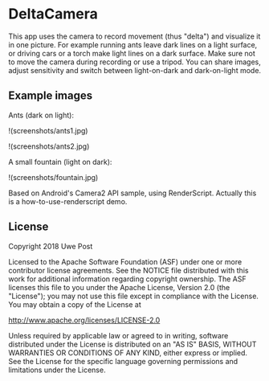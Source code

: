 
DeltaCamera
===========

This app uses the camera to record movement (thus "delta") and visualize it in one picture.
For example running ants leave dark lines on a light surface, or driving cars or a torch make 
light lines on a dark surface. Make sure not to move the camera during recording or use a tripod.
You can share images, adjust sensitivity and switch between light-on-dark and dark-on-light mode. 

Example images
--------------

Ants (dark on light):

!(screenshots/ants1.jpg)

!(screenshots/ants2.jpg)

A small fountain (light on dark):

!(screenshots/fountain.jpg)



Based on Android's Camera2 API sample, using RenderScript. Actually this is a how-to-use-renderscript
demo.



License
-------

Copyright 2018 Uwe Post

Licensed to the Apache Software Foundation (ASF) under one or more contributor
license agreements.  See the NOTICE file distributed with this work for
additional information regarding copyright ownership.  The ASF licenses this
file to you under the Apache License, Version 2.0 (the "License"); you may not
use this file except in compliance with the License.  You may obtain a copy of
the License at

http://www.apache.org/licenses/LICENSE-2.0

Unless required by applicable law or agreed to in writing, software
distributed under the License is distributed on an "AS IS" BASIS, WITHOUT
WARRANTIES OR CONDITIONS OF ANY KIND, either express or implied.  See the
License for the specific language governing permissions and limitations under
the License.

